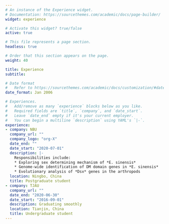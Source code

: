 ```yaml
---
# An instance of the Experience widget.
# Documentation: https://sourcethemes.com/academic/docs/page-builder/
widget: experience

# Activate this widget? true/false
active: true

# This file represents a page section.
headless: true

# Order that this section appears on the page.
weight: 40

title: Experience
subtitle:

# Date format
#   Refer to https://sourcethemes.com/academic/docs/customization/#date-format
date_format: Jan 2006

# Experiences.
#   Add/remove as many `experience` blocks below as you like.
#   Required fields are `title`, `company`, and `date_start`.
#   Leave `date_end` empty if it's your current employer.
#   You can begin a multiline `description` using YAML's `|-`.
experience:
- company: NBU
  company_url: ""
  company_logo: "org-X"
  date_end: ""
  date_start: "2020-07-01"
  description: |-
    Responsibilities include:
    * Exploring sex determining mechanism of *E. sinensis*
    * Genome-wide identification of DM domain genes in *E. sinensis*
    * Evolutionary analysis of *Dsx* genes in the arthropods
  location: Ningbo, China
  title: Postgraduate student
- company: TJAU
  company_url: ""
  date_end: "2020-06-30"
  date_start: "2016-09-01"
  description: Graduating smoothly
  location: Tianjin, China
  title: Undergraduate student
---
```

